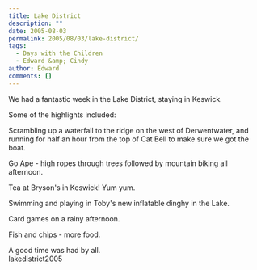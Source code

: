 ```yaml
---
title: Lake District
description: ""
date: 2005-08-03
permalink: 2005/08/03/lake-district/
tags:
  - Days with the Children
  - Edward &amp; Cindy
author: Edward
comments: []
---
```


We had a fantastic week in the Lake District, staying in Keswick.

Some of the highlights included:

Scrambling up a waterfall to the ridge on the west of Derwentwater, and
running for half an hour from the top of Cat Bell to make sure we got
the boat.

Go Ape - high ropes through trees followed by mountain biking all
afternoon.

Tea at Bryson\'s in Keswick! Yum yum.

Swimming and playing in Toby\'s new inflatable dinghy in the Lake.

Card games on a rainy afternoon.

Fish and chips - more food.

A good time was had by all.  
 <wpg2>lakedistrict2005</wpg2>

